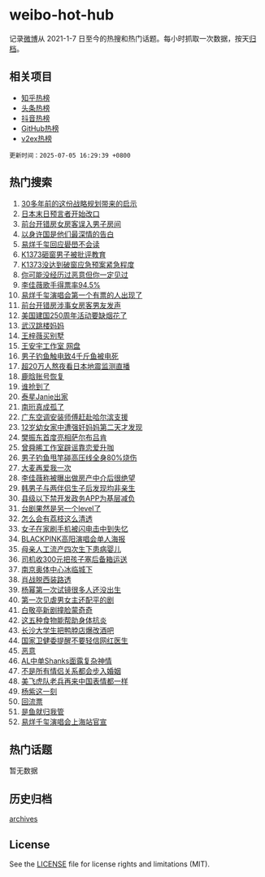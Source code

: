 # weibo-hot-hub

记录[微博](https://www.weibo.com)从 2021-1-7 日至今的热搜和热门话题。每小时抓取一次数据，按天[归档](archives)。

## 相关项目

- [知乎热榜](https://github.com/snaildev/zhihu-hot-hub)
- [头条热榜](https://github.com/snaildev/toutiao-hot-hub)
- [抖音热榜](https://github.com/snaildev/douyin-hot-hub)
- [GitHub热榜](https://github.com/snaildev/github-hot-hub)
- [v2ex热榜](https://github.com/snaildev/v2ex-hot-hub)


`更新时间：2025-07-05 16:29:39 +0800`

## 热门搜索

1. [30多年前的这份战略规划带来的启示](https://m.weibo.cn/search?containerid=100103type%3D1%26t%3D10%26q%3D%2330%E5%A4%9A%E5%B9%B4%E5%89%8D%E7%9A%84%E8%BF%99%E4%BB%BD%E6%88%98%E7%95%A5%E8%A7%84%E5%88%92%E5%B8%A6%E6%9D%A5%E7%9A%84%E5%90%AF%E7%A4%BA%23&stream_entry_id=51&isnewpage=1&extparam=seat%3D1%26q%3D%252330%25E5%25A4%259A%25E5%25B9%25B4%25E5%2589%258D%25E7%259A%2584%25E8%25BF%2599%25E4%25BB%25BD%25E6%2588%2598%25E7%2595%25A5%25E8%25A7%2584%25E5%2588%2592%25E5%25B8%25A6%25E6%259D%25A5%25E7%259A%2584%25E5%2590%25AF%25E7%25A4%25BA%2523%26filter_type%3Drealtimehot%26stream_entry_id%3D51%26c_type%3D51%26pos%3D0%26cate%3D10103%26dgr%3D0%26display_time%3D1751704178%26pre_seqid%3D17517041781690192755946)
1. [日本末日预言者开始改口](https://m.weibo.cn/search?containerid=100103type%3D1%26t%3D10%26q%3D%23%E6%97%A5%E6%9C%AC%E6%9C%AB%E6%97%A5%E9%A2%84%E8%A8%80%E8%80%85%E5%BC%80%E5%A7%8B%E6%94%B9%E5%8F%A3%23&stream_entry_id=31&isnewpage=1&extparam=seat%3D1%26filter_type%3Drealtimehot%26lcate%3D5001%26realpos%3D1%26cate%3D5001%26q%3D%2523%25E6%2597%25A5%25E6%259C%25AC%25E6%259C%25AB%25E6%2597%25A5%25E9%25A2%2584%25E8%25A8%2580%25E8%2580%2585%25E5%25BC%2580%25E5%25A7%258B%25E6%2594%25B9%25E5%258F%25A3%2523%26dgr%3D0%26stream_entry_id%3D31%26band_rank%3D1%26c_type%3D31%26flag%3D1%26pos%3D0%26display_time%3D1751704178%26pre_seqid%3D17517041781690192755946)
1. [前台开错房女房客误入男子房间](https://m.weibo.cn/search?containerid=100103type%3D1%26t%3D10%26q%3D%23%E5%89%8D%E5%8F%B0%E5%BC%80%E9%94%99%E6%88%BF%E5%A5%B3%E6%88%BF%E5%AE%A2%E8%AF%AF%E5%85%A5%E7%94%B7%E5%AD%90%E6%88%BF%E9%97%B4%23&stream_entry_id=31&isnewpage=1&extparam=seat%3D1%26filter_type%3Drealtimehot%26lcate%3D5001%26realpos%3D2%26cate%3D5001%26q%3D%2523%25E5%2589%258D%25E5%258F%25B0%25E5%25BC%2580%25E9%2594%2599%25E6%2588%25BF%25E5%25A5%25B3%25E6%2588%25BF%25E5%25AE%25A2%25E8%25AF%25AF%25E5%2585%25A5%25E7%2594%25B7%25E5%25AD%2590%25E6%2588%25BF%25E9%2597%25B4%2523%26dgr%3D0%26stream_entry_id%3D31%26band_rank%3D2%26c_type%3D31%26flag%3D0%26pos%3D1%26display_time%3D1751704178%26pre_seqid%3D17517041781690192755946)
1. [以身许国是他们最深情的告白](https://m.weibo.cn/search?containerid=100103type%3D1%26t%3D10%26q%3D%23%E4%BB%A5%E8%BA%AB%E8%AE%B8%E5%9B%BD%E6%98%AF%E4%BB%96%E4%BB%AC%E6%9C%80%E6%B7%B1%E6%83%85%E7%9A%84%E5%91%8A%E7%99%BD%23&stream_entry_id=31&isnewpage=1&extparam=seat%3D1%26filter_type%3Drealtimehot%26lcate%3D5001%26realpos%3D3%26cate%3D5001%26q%3D%2523%25E4%25BB%25A5%25E8%25BA%25AB%25E8%25AE%25B8%25E5%259B%25BD%25E6%2598%25AF%25E4%25BB%2596%25E4%25BB%25AC%25E6%259C%2580%25E6%25B7%25B1%25E6%2583%2585%25E7%259A%2584%25E5%2591%258A%25E7%2599%25BD%2523%26dgr%3D0%26stream_entry_id%3D31%26band_rank%3D3%26c_type%3D31%26flag%3D0%26pos%3D2%26display_time%3D1751704178%26pre_seqid%3D17517041781690192755946)
1. [易烊千玺回应礐嶨不会读](https://m.weibo.cn/search?containerid=100103type%3D1%26t%3D10%26q%3D%23%E6%98%93%E7%83%8A%E5%8D%83%E7%8E%BA%E5%9B%9E%E5%BA%94%E7%A4%90%E5%B6%A8%E4%B8%8D%E4%BC%9A%E8%AF%BB%23&stream_entry_id=31&isnewpage=1&extparam=seat%3D1%26filter_type%3Drealtimehot%26lcate%3D5001%26realpos%3D4%26cate%3D5001%26q%3D%2523%25E6%2598%2593%25E7%2583%258A%25E5%258D%2583%25E7%258E%25BA%25E5%259B%259E%25E5%25BA%2594%25E7%25A4%2590%25E5%25B6%25A8%25E4%25B8%258D%25E4%25BC%259A%25E8%25AF%25BB%2523%26dgr%3D0%26stream_entry_id%3D31%26band_rank%3D4%26c_type%3D31%26flag%3D16%26pos%3D3%26display_time%3D1751704178%26pre_seqid%3D17517041781690192755946)
1. [K1373砸窗男子被批评教育](https://m.weibo.cn/search?containerid=100103type%3D1%26t%3D10%26q%3D%23K1373%E7%A0%B8%E7%AA%97%E7%94%B7%E5%AD%90%E8%A2%AB%E6%89%B9%E8%AF%84%E6%95%99%E8%82%B2%23&stream_entry_id=31&isnewpage=1&extparam=seat%3D1%26filter_type%3Drealtimehot%26lcate%3D5001%26realpos%3D5%26cate%3D5001%26q%3D%2523K1373%25E7%25A0%25B8%25E7%25AA%2597%25E7%2594%25B7%25E5%25AD%2590%25E8%25A2%25AB%25E6%2589%25B9%25E8%25AF%2584%25E6%2595%2599%25E8%2582%25B2%2523%26dgr%3D0%26stream_entry_id%3D31%26band_rank%3D5%26c_type%3D31%26flag%3D0%26pos%3D4%26display_time%3D1751704178%26pre_seqid%3D17517041781690192755946)
1. [K1373没达到破窗应急预案紧急程度](https://m.weibo.cn/search?containerid=100103type%3D1%26t%3D10%26q%3D%23K1373%E6%B2%A1%E8%BE%BE%E5%88%B0%E7%A0%B4%E7%AA%97%E5%BA%94%E6%80%A5%E9%A2%84%E6%A1%88%E7%B4%A7%E6%80%A5%E7%A8%8B%E5%BA%A6%23&stream_entry_id=31&isnewpage=1&extparam=seat%3D1%26filter_type%3Drealtimehot%26lcate%3D5001%26realpos%3D6%26cate%3D5001%26q%3D%2523K1373%25E6%25B2%25A1%25E8%25BE%25BE%25E5%2588%25B0%25E7%25A0%25B4%25E7%25AA%2597%25E5%25BA%2594%25E6%2580%25A5%25E9%25A2%2584%25E6%25A1%2588%25E7%25B4%25A7%25E6%2580%25A5%25E7%25A8%258B%25E5%25BA%25A6%2523%26dgr%3D0%26stream_entry_id%3D31%26band_rank%3D6%26c_type%3D31%26flag%3D0%26pos%3D5%26display_time%3D1751704178%26pre_seqid%3D17517041781690192755946)
1. [你可能没经历过恶意但你一定见过](https://m.weibo.cn/search?containerid=100103type%3D1%26t%3D10%26q%3D%23%E4%BD%A0%E5%8F%AF%E8%83%BD%E6%B2%A1%E7%BB%8F%E5%8E%86%E8%BF%87%E6%81%B6%E6%84%8F%E4%BD%86%E4%BD%A0%E4%B8%80%E5%AE%9A%E8%A7%81%E8%BF%87%23&stream_entry_id=31&isnewpage=1&extparam=seat%3D1%26is_ad_pos%3D1%26filter_type%3Drealtimehot%26lcate%3D5001%26cate%3D5001%26topic_ad%3D1%26dgr%3D0%26stream_entry_id%3D31%26adid%3D292803%26band_rank%3D7%26q%3D%2523%25E4%25BD%25A0%25E5%258F%25AF%25E8%2583%25BD%25E6%25B2%25A1%25E7%25BB%258F%25E5%258E%2586%25E8%25BF%2587%25E6%2581%25B6%25E6%2584%258F%25E4%25BD%2586%25E4%25BD%25A0%25E4%25B8%2580%25E5%25AE%259A%25E8%25A7%2581%25E8%25BF%2587%2523%26pos%3D6%26c_type%3D31%26display_time%3D1751704178%26pre_seqid%3D17517041781690192755946)
1. [李佳薇歌手得票率94.5%](https://m.weibo.cn/search?containerid=100103type%3D1%26t%3D10%26q%3D%23%E6%9D%8E%E4%BD%B3%E8%96%87%E6%AD%8C%E6%89%8B%E5%BE%97%E7%A5%A8%E7%8E%8794.5%25%23&stream_entry_id=31&isnewpage=1&extparam=seat%3D1%26filter_type%3Drealtimehot%26lcate%3D5001%26realpos%3D7%26cate%3D5001%26q%3D%2523%25E6%259D%258E%25E4%25BD%25B3%25E8%2596%2587%25E6%25AD%258C%25E6%2589%258B%25E5%25BE%2597%25E7%25A5%25A8%25E7%258E%258794.5%2525%2523%26dgr%3D0%26stream_entry_id%3D31%26band_rank%3D7%26c_type%3D31%26flag%3D0%26pos%3D7%26display_time%3D1751704178%26pre_seqid%3D17517041781690192755946)
1. [易烊千玺演唱会第一个有票的人出现了](https://m.weibo.cn/search?containerid=100103type%3D1%26t%3D10%26q%3D%23%E6%98%93%E7%83%8A%E5%8D%83%E7%8E%BA%E6%BC%94%E5%94%B1%E4%BC%9A%E7%AC%AC%E4%B8%80%E4%B8%AA%E6%9C%89%E7%A5%A8%E7%9A%84%E4%BA%BA%E5%87%BA%E7%8E%B0%E4%BA%86%23&stream_entry_id=31&isnewpage=1&extparam=seat%3D1%26filter_type%3Drealtimehot%26lcate%3D5001%26realpos%3D8%26cate%3D5001%26q%3D%2523%25E6%2598%2593%25E7%2583%258A%25E5%258D%2583%25E7%258E%25BA%25E6%25BC%2594%25E5%2594%25B1%25E4%25BC%259A%25E7%25AC%25AC%25E4%25B8%2580%25E4%25B8%25AA%25E6%259C%2589%25E7%25A5%25A8%25E7%259A%2584%25E4%25BA%25BA%25E5%2587%25BA%25E7%258E%25B0%25E4%25BA%2586%2523%26dgr%3D0%26stream_entry_id%3D31%26band_rank%3D8%26c_type%3D31%26flag%3D1%26pos%3D8%26display_time%3D1751704178%26pre_seqid%3D17517041781690192755946)
1. [前台开错房涉事女房客男友发声](https://m.weibo.cn/search?containerid=100103type%3D1%26t%3D10%26q%3D%23%E5%89%8D%E5%8F%B0%E5%BC%80%E9%94%99%E6%88%BF%E6%B6%89%E4%BA%8B%E5%A5%B3%E6%88%BF%E5%AE%A2%E7%94%B7%E5%8F%8B%E5%8F%91%E5%A3%B0%23&stream_entry_id=31&isnewpage=1&extparam=seat%3D1%26filter_type%3Drealtimehot%26lcate%3D5001%26realpos%3D9%26cate%3D5001%26q%3D%2523%25E5%2589%258D%25E5%258F%25B0%25E5%25BC%2580%25E9%2594%2599%25E6%2588%25BF%25E6%25B6%2589%25E4%25BA%258B%25E5%25A5%25B3%25E6%2588%25BF%25E5%25AE%25A2%25E7%2594%25B7%25E5%258F%258B%25E5%258F%2591%25E5%25A3%25B0%2523%26dgr%3D0%26stream_entry_id%3D31%26band_rank%3D9%26c_type%3D31%26flag%3D1%26pos%3D9%26display_time%3D1751704178%26pre_seqid%3D17517041781690192755946)
1. [美国建国250周年活动要缺烟花了](https://m.weibo.cn/search?containerid=100103type%3D1%26t%3D10%26q%3D%23%E7%BE%8E%E5%9B%BD%E5%BB%BA%E5%9B%BD250%E5%91%A8%E5%B9%B4%E6%B4%BB%E5%8A%A8%E8%A6%81%E7%BC%BA%E7%83%9F%E8%8A%B1%E4%BA%86%23&stream_entry_id=31&isnewpage=1&extparam=seat%3D1%26filter_type%3Drealtimehot%26lcate%3D5001%26realpos%3D10%26cate%3D5001%26q%3D%2523%25E7%25BE%258E%25E5%259B%25BD%25E5%25BB%25BA%25E5%259B%25BD250%25E5%2591%25A8%25E5%25B9%25B4%25E6%25B4%25BB%25E5%258A%25A8%25E8%25A6%2581%25E7%25BC%25BA%25E7%2583%259F%25E8%258A%25B1%25E4%25BA%2586%2523%26dgr%3D0%26stream_entry_id%3D31%26band_rank%3D10%26c_type%3D31%26flag%3D1%26pos%3D10%26display_time%3D1751704178%26pre_seqid%3D17517041781690192755946)
1. [武汉跳楼妈妈](https://m.weibo.cn/search?containerid=100103type%3D1%26t%3D10%26q%3D%E6%AD%A6%E6%B1%89%E8%B7%B3%E6%A5%BC%E5%A6%88%E5%A6%88&stream_entry_id=31&isnewpage=1&extparam=seat%3D1%26filter_type%3Drealtimehot%26lcate%3D5001%26realpos%3D11%26cate%3D5001%26q%3D%25E6%25AD%25A6%25E6%25B1%2589%25E8%25B7%25B3%25E6%25A5%25BC%25E5%25A6%2588%25E5%25A6%2588%26dgr%3D0%26stream_entry_id%3D31%26band_rank%3D11%26c_type%3D31%26flag%3D2%26pos%3D11%26display_time%3D1751704178%26pre_seqid%3D17517041781690192755946)
1. [王梓薇买别墅](https://m.weibo.cn/search?containerid=100103type%3D1%26t%3D10%26q%3D%E7%8E%8B%E6%A2%93%E8%96%87%E4%B9%B0%E5%88%AB%E5%A2%85&stream_entry_id=31&isnewpage=1&extparam=seat%3D1%26filter_type%3Drealtimehot%26lcate%3D5001%26realpos%3D12%26cate%3D5001%26q%3D%25E7%258E%258B%25E6%25A2%2593%25E8%2596%2587%25E4%25B9%25B0%25E5%2588%25AB%25E5%25A2%2585%26dgr%3D0%26stream_entry_id%3D31%26band_rank%3D12%26c_type%3D31%26flag%3D2%26pos%3D12%26display_time%3D1751704178%26pre_seqid%3D17517041781690192755946)
1. [王安宇工作室 网盘](https://m.weibo.cn/search?containerid=100103type%3D1%26t%3D10%26q%3D%E7%8E%8B%E5%AE%89%E5%AE%87%E5%B7%A5%E4%BD%9C%E5%AE%A4+%E7%BD%91%E7%9B%98&stream_entry_id=31&isnewpage=1&extparam=seat%3D1%26filter_type%3Drealtimehot%26lcate%3D5001%26realpos%3D13%26cate%3D5001%26q%3D%25E7%258E%258B%25E5%25AE%2589%25E5%25AE%2587%25E5%25B7%25A5%25E4%25BD%259C%25E5%25AE%25A4%2520%25E7%25BD%2591%25E7%259B%2598%26dgr%3D0%26stream_entry_id%3D31%26band_rank%3D13%26c_type%3D31%26flag%3D2%26pos%3D13%26display_time%3D1751704178%26pre_seqid%3D17517041781690192755946)
1. [男子钓鱼触电致4千斤鱼被电死](https://m.weibo.cn/search?containerid=100103type%3D1%26t%3D10%26q%3D%23%E7%94%B7%E5%AD%90%E9%92%93%E9%B1%BC%E8%A7%A6%E7%94%B5%E8%87%B44%E5%8D%83%E6%96%A4%E9%B1%BC%E8%A2%AB%E7%94%B5%E6%AD%BB%23&stream_entry_id=31&isnewpage=1&extparam=seat%3D1%26filter_type%3Drealtimehot%26lcate%3D5001%26realpos%3D14%26cate%3D5001%26q%3D%2523%25E7%2594%25B7%25E5%25AD%2590%25E9%2592%2593%25E9%25B1%25BC%25E8%25A7%25A6%25E7%2594%25B5%25E8%2587%25B44%25E5%258D%2583%25E6%2596%25A4%25E9%25B1%25BC%25E8%25A2%25AB%25E7%2594%25B5%25E6%25AD%25BB%2523%26dgr%3D0%26stream_entry_id%3D31%26band_rank%3D14%26c_type%3D31%26flag%3D0%26pos%3D14%26display_time%3D1751704178%26pre_seqid%3D17517041781690192755946)
1. [超20万人熬夜看日本地震监测直播](https://m.weibo.cn/search?containerid=100103type%3D1%26t%3D10%26q%3D%23%E8%B6%8520%E4%B8%87%E4%BA%BA%E7%86%AC%E5%A4%9C%E7%9C%8B%E6%97%A5%E6%9C%AC%E5%9C%B0%E9%9C%87%E7%9B%91%E6%B5%8B%E7%9B%B4%E6%92%AD%23&stream_entry_id=31&isnewpage=1&extparam=seat%3D1%26filter_type%3Drealtimehot%26lcate%3D5001%26realpos%3D15%26cate%3D5001%26q%3D%2523%25E8%25B6%258520%25E4%25B8%2587%25E4%25BA%25BA%25E7%2586%25AC%25E5%25A4%259C%25E7%259C%258B%25E6%2597%25A5%25E6%259C%25AC%25E5%259C%25B0%25E9%259C%2587%25E7%259B%2591%25E6%25B5%258B%25E7%259B%25B4%25E6%2592%25AD%2523%26dgr%3D0%26stream_entry_id%3D31%26band_rank%3D15%26c_type%3D31%26flag%3D1%26pos%3D15%26display_time%3D1751704178%26pre_seqid%3D17517041781690192755946)
1. [鹿晗账号恢复](https://m.weibo.cn/search?containerid=100103type%3D1%26t%3D10%26q%3D%23%E9%B9%BF%E6%99%97%E8%B4%A6%E5%8F%B7%E6%81%A2%E5%A4%8D%23&stream_entry_id=31&isnewpage=1&extparam=seat%3D1%26filter_type%3Drealtimehot%26lcate%3D5001%26realpos%3D16%26cate%3D5001%26q%3D%2523%25E9%25B9%25BF%25E6%2599%2597%25E8%25B4%25A6%25E5%258F%25B7%25E6%2581%25A2%25E5%25A4%258D%2523%26dgr%3D0%26stream_entry_id%3D31%26band_rank%3D16%26c_type%3D31%26flag%3D1%26pos%3D16%26display_time%3D1751704178%26pre_seqid%3D17517041781690192755946)
1. [谁抢到了](https://m.weibo.cn/search?containerid=100103type%3D1%26t%3D10%26q%3D%E8%B0%81%E6%8A%A2%E5%88%B0%E4%BA%86&stream_entry_id=31&isnewpage=1&extparam=seat%3D1%26filter_type%3Drealtimehot%26lcate%3D5001%26realpos%3D17%26cate%3D5001%26q%3D%25E8%25B0%2581%25E6%258A%25A2%25E5%2588%25B0%25E4%25BA%2586%26dgr%3D0%26stream_entry_id%3D31%26band_rank%3D17%26c_type%3D31%26flag%3D1%26pos%3D17%26display_time%3D1751704178%26pre_seqid%3D17517041781690192755946)
1. [泰星Janie出家](https://m.weibo.cn/search?containerid=100103type%3D1%26t%3D10%26q%3D%23%E6%B3%B0%E6%98%9FJanie%E5%87%BA%E5%AE%B6%23&stream_entry_id=31&isnewpage=1&extparam=seat%3D1%26filter_type%3Drealtimehot%26lcate%3D5001%26realpos%3D18%26cate%3D5001%26q%3D%2523%25E6%25B3%25B0%25E6%2598%259FJanie%25E5%2587%25BA%25E5%25AE%25B6%2523%26dgr%3D0%26stream_entry_id%3D31%26band_rank%3D18%26c_type%3D31%26flag%3D0%26pos%3D18%26display_time%3D1751704178%26pre_seqid%3D17517041781690192755946)
1. [南珩真成孤了](https://m.weibo.cn/search?containerid=100103type%3D1%26t%3D10%26q%3D%E5%8D%97%E7%8F%A9%E7%9C%9F%E6%88%90%E5%AD%A4%E4%BA%86&stream_entry_id=31&isnewpage=1&extparam=seat%3D1%26filter_type%3Drealtimehot%26lcate%3D5001%26realpos%3D19%26cate%3D5001%26q%3D%25E5%258D%2597%25E7%258F%25A9%25E7%259C%259F%25E6%2588%2590%25E5%25AD%25A4%25E4%25BA%2586%26dgr%3D0%26stream_entry_id%3D31%26band_rank%3D19%26c_type%3D31%26flag%3D1%26pos%3D19%26display_time%3D1751704178%26pre_seqid%3D17517041781690192755946)
1. [广东空调安装师傅赶赴哈尔滨支援](https://m.weibo.cn/search?containerid=100103type%3D1%26t%3D10%26q%3D%23%E5%B9%BF%E4%B8%9C%E7%A9%BA%E8%B0%83%E5%AE%89%E8%A3%85%E5%B8%88%E5%82%85%E8%B5%B6%E8%B5%B4%E5%93%88%E5%B0%94%E6%BB%A8%E6%94%AF%E6%8F%B4%23&stream_entry_id=31&isnewpage=1&extparam=seat%3D1%26filter_type%3Drealtimehot%26lcate%3D5001%26realpos%3D20%26cate%3D5001%26q%3D%2523%25E5%25B9%25BF%25E4%25B8%259C%25E7%25A9%25BA%25E8%25B0%2583%25E5%25AE%2589%25E8%25A3%2585%25E5%25B8%2588%25E5%2582%2585%25E8%25B5%25B6%25E8%25B5%25B4%25E5%2593%2588%25E5%25B0%2594%25E6%25BB%25A8%25E6%2594%25AF%25E6%258F%25B4%2523%26dgr%3D0%26stream_entry_id%3D31%26band_rank%3D20%26c_type%3D31%26flag%3D1%26pos%3D20%26display_time%3D1751704178%26pre_seqid%3D17517041781690192755946)
1. [12岁幼女家中遭强奸妈妈第二天才发现](https://m.weibo.cn/search?containerid=100103type%3D1%26t%3D10%26q%3D%2312%E5%B2%81%E5%B9%BC%E5%A5%B3%E5%AE%B6%E4%B8%AD%E9%81%AD%E5%BC%BA%E5%A5%B8%E5%A6%88%E5%A6%88%E7%AC%AC%E4%BA%8C%E5%A4%A9%E6%89%8D%E5%8F%91%E7%8E%B0%23&stream_entry_id=31&isnewpage=1&extparam=seat%3D1%26filter_type%3Drealtimehot%26lcate%3D5001%26realpos%3D21%26cate%3D5001%26q%3D%252312%25E5%25B2%2581%25E5%25B9%25BC%25E5%25A5%25B3%25E5%25AE%25B6%25E4%25B8%25AD%25E9%2581%25AD%25E5%25BC%25BA%25E5%25A5%25B8%25E5%25A6%2588%25E5%25A6%2588%25E7%25AC%25AC%25E4%25BA%258C%25E5%25A4%25A9%25E6%2589%258D%25E5%258F%2591%25E7%258E%25B0%2523%26dgr%3D0%26stream_entry_id%3D31%26band_rank%3D21%26c_type%3D31%26flag%3D1%26pos%3D21%26display_time%3D1751704178%26pre_seqid%3D17517041781690192755946)
1. [樊振东首度亮相萨尔布吕肯](https://m.weibo.cn/search?containerid=100103type%3D1%26t%3D10%26q%3D%E6%A8%8A%E6%8C%AF%E4%B8%9C%E9%A6%96%E5%BA%A6%E4%BA%AE%E7%9B%B8%E8%90%A8%E5%B0%94%E5%B8%83%E5%90%95%E8%82%AF&stream_entry_id=31&isnewpage=1&extparam=seat%3D1%26filter_type%3Drealtimehot%26lcate%3D5001%26realpos%3D22%26cate%3D5001%26q%3D%25E6%25A8%258A%25E6%258C%25AF%25E4%25B8%259C%25E9%25A6%2596%25E5%25BA%25A6%25E4%25BA%25AE%25E7%259B%25B8%25E8%2590%25A8%25E5%25B0%2594%25E5%25B8%2583%25E5%2590%2595%25E8%2582%25AF%26dgr%3D0%26stream_entry_id%3D31%26band_rank%3D22%26c_type%3D31%26flag%3D1%26pos%3D22%26display_time%3D1751704178%26pre_seqid%3D17517041781690192755946)
1. [曾舜晞工作室辟谣靠恋爱升咖](https://m.weibo.cn/search?containerid=100103type%3D1%26t%3D10%26q%3D%23%E6%9B%BE%E8%88%9C%E6%99%9E%E5%B7%A5%E4%BD%9C%E5%AE%A4%E8%BE%9F%E8%B0%A3%E9%9D%A0%E6%81%8B%E7%88%B1%E5%8D%87%E5%92%96%23&stream_entry_id=31&isnewpage=1&extparam=seat%3D1%26filter_type%3Drealtimehot%26lcate%3D5001%26realpos%3D23%26cate%3D5001%26q%3D%2523%25E6%259B%25BE%25E8%2588%259C%25E6%2599%259E%25E5%25B7%25A5%25E4%25BD%259C%25E5%25AE%25A4%25E8%25BE%259F%25E8%25B0%25A3%25E9%259D%25A0%25E6%2581%258B%25E7%2588%25B1%25E5%258D%2587%25E5%2592%2596%2523%26dgr%3D0%26stream_entry_id%3D31%26band_rank%3D23%26c_type%3D31%26flag%3D1%26pos%3D23%26display_time%3D1751704178%26pre_seqid%3D17517041781690192755946)
1. [男子钓鱼甩竿碰高压线全身80%烧伤](https://m.weibo.cn/search?containerid=100103type%3D1%26t%3D10%26q%3D%23%E7%94%B7%E5%AD%90%E9%92%93%E9%B1%BC%E7%94%A9%E7%AB%BF%E7%A2%B0%E9%AB%98%E5%8E%8B%E7%BA%BF%E5%85%A8%E8%BA%AB80%25%E7%83%A7%E4%BC%A4%23&stream_entry_id=31&isnewpage=1&extparam=seat%3D1%26filter_type%3Drealtimehot%26lcate%3D5001%26realpos%3D24%26cate%3D5001%26q%3D%2523%25E7%2594%25B7%25E5%25AD%2590%25E9%2592%2593%25E9%25B1%25BC%25E7%2594%25A9%25E7%25AB%25BF%25E7%25A2%25B0%25E9%25AB%2598%25E5%258E%258B%25E7%25BA%25BF%25E5%2585%25A8%25E8%25BA%25AB80%2525%25E7%2583%25A7%25E4%25BC%25A4%2523%26dgr%3D0%26stream_entry_id%3D31%26band_rank%3D24%26c_type%3D31%26flag%3D0%26pos%3D24%26display_time%3D1751704178%26pre_seqid%3D17517041781690192755946)
1. [大麦再爱我一次](https://m.weibo.cn/search?containerid=100103type%3D1%26t%3D10%26q%3D%E5%A4%A7%E9%BA%A6%E5%86%8D%E7%88%B1%E6%88%91%E4%B8%80%E6%AC%A1&stream_entry_id=31&isnewpage=1&extparam=seat%3D1%26filter_type%3Drealtimehot%26lcate%3D5001%26realpos%3D25%26cate%3D5001%26q%3D%25E5%25A4%25A7%25E9%25BA%25A6%25E5%2586%258D%25E7%2588%25B1%25E6%2588%2591%25E4%25B8%2580%25E6%25AC%25A1%26dgr%3D0%26stream_entry_id%3D31%26band_rank%3D25%26c_type%3D31%26flag%3D1%26pos%3D25%26display_time%3D1751704178%26pre_seqid%3D17517041781690192755946)
1. [李佳薇称被曝出做房产中介后很绝望](https://m.weibo.cn/search?containerid=100103type%3D1%26t%3D10%26q%3D%23%E6%9D%8E%E4%BD%B3%E8%96%87%E7%A7%B0%E8%A2%AB%E6%9B%9D%E5%87%BA%E5%81%9A%E6%88%BF%E4%BA%A7%E4%B8%AD%E4%BB%8B%E5%90%8E%E5%BE%88%E7%BB%9D%E6%9C%9B%23&stream_entry_id=31&isnewpage=1&extparam=seat%3D1%26filter_type%3Drealtimehot%26lcate%3D5001%26realpos%3D26%26cate%3D5001%26q%3D%2523%25E6%259D%258E%25E4%25BD%25B3%25E8%2596%2587%25E7%25A7%25B0%25E8%25A2%25AB%25E6%259B%259D%25E5%2587%25BA%25E5%2581%259A%25E6%2588%25BF%25E4%25BA%25A7%25E4%25B8%25AD%25E4%25BB%258B%25E5%2590%258E%25E5%25BE%2588%25E7%25BB%259D%25E6%259C%259B%2523%26dgr%3D0%26stream_entry_id%3D31%26band_rank%3D26%26c_type%3D31%26flag%3D0%26pos%3D26%26display_time%3D1751704178%26pre_seqid%3D17517041781690192755946)
1. [韩男子与两伴侣生子后发现均非亲生](https://m.weibo.cn/search?containerid=100103type%3D1%26t%3D10%26q%3D%23%E9%9F%A9%E7%94%B7%E5%AD%90%E4%B8%8E%E4%B8%A4%E4%BC%B4%E4%BE%A3%E7%94%9F%E5%AD%90%E5%90%8E%E5%8F%91%E7%8E%B0%E5%9D%87%E9%9D%9E%E4%BA%B2%E7%94%9F%23&stream_entry_id=31&isnewpage=1&extparam=seat%3D1%26filter_type%3Drealtimehot%26lcate%3D5001%26realpos%3D27%26cate%3D5001%26q%3D%2523%25E9%259F%25A9%25E7%2594%25B7%25E5%25AD%2590%25E4%25B8%258E%25E4%25B8%25A4%25E4%25BC%25B4%25E4%25BE%25A3%25E7%2594%259F%25E5%25AD%2590%25E5%2590%258E%25E5%258F%2591%25E7%258E%25B0%25E5%259D%2587%25E9%259D%259E%25E4%25BA%25B2%25E7%2594%259F%2523%26dgr%3D0%26stream_entry_id%3D31%26band_rank%3D27%26c_type%3D31%26flag%3D0%26pos%3D27%26display_time%3D1751704178%26pre_seqid%3D17517041781690192755946)
1. [县级以下禁开发政务APP为基层减负](https://m.weibo.cn/search?containerid=100103type%3D1%26t%3D10%26q%3D%23%E5%8E%BF%E7%BA%A7%E4%BB%A5%E4%B8%8B%E7%A6%81%E5%BC%80%E5%8F%91%E6%94%BF%E5%8A%A1APP%E4%B8%BA%E5%9F%BA%E5%B1%82%E5%87%8F%E8%B4%9F%23&stream_entry_id=31&isnewpage=1&extparam=seat%3D1%26filter_type%3Drealtimehot%26lcate%3D5001%26realpos%3D28%26cate%3D5001%26q%3D%2523%25E5%258E%25BF%25E7%25BA%25A7%25E4%25BB%25A5%25E4%25B8%258B%25E7%25A6%2581%25E5%25BC%2580%25E5%258F%2591%25E6%2594%25BF%25E5%258A%25A1APP%25E4%25B8%25BA%25E5%259F%25BA%25E5%25B1%2582%25E5%2587%258F%25E8%25B4%259F%2523%26dgr%3D0%26stream_entry_id%3D31%26band_rank%3D28%26c_type%3D31%26flag%3D1%26pos%3D28%26display_time%3D1751704178%26pre_seqid%3D17517041781690192755946)
1. [台剧果然是另一个level了](https://m.weibo.cn/search?containerid=100103type%3D1%26t%3D10%26q%3D%E5%8F%B0%E5%89%A7%E6%9E%9C%E7%84%B6%E6%98%AF%E5%8F%A6%E4%B8%80%E4%B8%AAlevel%E4%BA%86&stream_entry_id=31&isnewpage=1&extparam=seat%3D1%26filter_type%3Drealtimehot%26lcate%3D5001%26realpos%3D29%26cate%3D5001%26q%3D%25E5%258F%25B0%25E5%2589%25A7%25E6%259E%259C%25E7%2584%25B6%25E6%2598%25AF%25E5%258F%25A6%25E4%25B8%2580%25E4%25B8%25AAlevel%25E4%25BA%2586%26dgr%3D0%26stream_entry_id%3D31%26band_rank%3D29%26c_type%3D31%26flag%3D1%26pos%3D29%26display_time%3D1751704178%26pre_seqid%3D17517041781690192755946)
1. [怎么会有荔枝这么清透](https://m.weibo.cn/search?containerid=100103type%3D1%26t%3D10%26q%3D%E6%80%8E%E4%B9%88%E4%BC%9A%E6%9C%89%E8%8D%94%E6%9E%9D%E8%BF%99%E4%B9%88%E6%B8%85%E9%80%8F&stream_entry_id=31&isnewpage=1&extparam=seat%3D1%26filter_type%3Drealtimehot%26lcate%3D5001%26realpos%3D30%26cate%3D5001%26q%3D%25E6%2580%258E%25E4%25B9%2588%25E4%25BC%259A%25E6%259C%2589%25E8%258D%2594%25E6%259E%259D%25E8%25BF%2599%25E4%25B9%2588%25E6%25B8%2585%25E9%2580%258F%26dgr%3D0%26stream_entry_id%3D31%26band_rank%3D30%26c_type%3D31%26flag%3D1%26pos%3D30%26display_time%3D1751704178%26pre_seqid%3D17517041781690192755946)
1. [女子在家刷手机被闪电击中到失忆](https://m.weibo.cn/search?containerid=100103type%3D1%26t%3D10%26q%3D%23%E5%A5%B3%E5%AD%90%E5%9C%A8%E5%AE%B6%E5%88%B7%E6%89%8B%E6%9C%BA%E8%A2%AB%E9%97%AA%E7%94%B5%E5%87%BB%E4%B8%AD%E5%88%B0%E5%A4%B1%E5%BF%86%23&stream_entry_id=31&isnewpage=1&extparam=seat%3D1%26filter_type%3Drealtimehot%26lcate%3D5001%26realpos%3D31%26cate%3D5001%26q%3D%2523%25E5%25A5%25B3%25E5%25AD%2590%25E5%259C%25A8%25E5%25AE%25B6%25E5%2588%25B7%25E6%2589%258B%25E6%259C%25BA%25E8%25A2%25AB%25E9%2597%25AA%25E7%2594%25B5%25E5%2587%25BB%25E4%25B8%25AD%25E5%2588%25B0%25E5%25A4%25B1%25E5%25BF%2586%2523%26dgr%3D0%26stream_entry_id%3D31%26band_rank%3D31%26c_type%3D31%26flag%3D0%26pos%3D31%26display_time%3D1751704178%26pre_seqid%3D17517041781690192755946)
1. [BLACKPINK高阳演唱会单人海报](https://m.weibo.cn/search?containerid=100103type%3D1%26t%3D10%26q%3D%23BLACKPINK%E9%AB%98%E9%98%B3%E6%BC%94%E5%94%B1%E4%BC%9A%E5%8D%95%E4%BA%BA%E6%B5%B7%E6%8A%A5%23&stream_entry_id=31&isnewpage=1&extparam=seat%3D1%26filter_type%3Drealtimehot%26lcate%3D5001%26realpos%3D32%26cate%3D5001%26q%3D%2523BLACKPINK%25E9%25AB%2598%25E9%2598%25B3%25E6%25BC%2594%25E5%2594%25B1%25E4%25BC%259A%25E5%258D%2595%25E4%25BA%25BA%25E6%25B5%25B7%25E6%258A%25A5%2523%26dgr%3D0%26stream_entry_id%3D31%26band_rank%3D32%26c_type%3D31%26flag%3D0%26pos%3D32%26display_time%3D1751704178%26pre_seqid%3D17517041781690192755946)
1. [母亲人工流产四次生下患病婴儿](https://m.weibo.cn/search?containerid=100103type%3D1%26t%3D10%26q%3D%E6%AF%8D%E4%BA%B2%E4%BA%BA%E5%B7%A5%E6%B5%81%E4%BA%A7%E5%9B%9B%E6%AC%A1%E7%94%9F%E4%B8%8B%E6%82%A3%E7%97%85%E5%A9%B4%E5%84%BF&stream_entry_id=31&isnewpage=1&extparam=seat%3D1%26filter_type%3Drealtimehot%26lcate%3D5001%26realpos%3D33%26cate%3D5001%26q%3D%25E6%25AF%258D%25E4%25BA%25B2%25E4%25BA%25BA%25E5%25B7%25A5%25E6%25B5%2581%25E4%25BA%25A7%25E5%259B%259B%25E6%25AC%25A1%25E7%2594%259F%25E4%25B8%258B%25E6%2582%25A3%25E7%2597%2585%25E5%25A9%25B4%25E5%2584%25BF%26dgr%3D0%26stream_entry_id%3D31%26band_rank%3D33%26c_type%3D31%26flag%3D0%26pos%3D33%26display_time%3D1751704178%26pre_seqid%3D17517041781690192755946)
1. [司机收300元把孩子塞后备箱运送](https://m.weibo.cn/search?containerid=100103type%3D1%26t%3D10%26q%3D%23%E5%8F%B8%E6%9C%BA%E6%94%B6300%E5%85%83%E6%8A%8A%E5%AD%A9%E5%AD%90%E5%A1%9E%E5%90%8E%E5%A4%87%E7%AE%B1%E8%BF%90%E9%80%81%23&stream_entry_id=31&isnewpage=1&extparam=seat%3D1%26filter_type%3Drealtimehot%26lcate%3D5001%26realpos%3D34%26cate%3D5001%26q%3D%2523%25E5%258F%25B8%25E6%259C%25BA%25E6%2594%25B6300%25E5%2585%2583%25E6%258A%258A%25E5%25AD%25A9%25E5%25AD%2590%25E5%25A1%259E%25E5%2590%258E%25E5%25A4%2587%25E7%25AE%25B1%25E8%25BF%2590%25E9%2580%2581%2523%26dgr%3D0%26stream_entry_id%3D31%26band_rank%3D34%26c_type%3D31%26flag%3D0%26pos%3D34%26display_time%3D1751704178%26pre_seqid%3D17517041781690192755946)
1. [南京奥体中心冰临城下](https://m.weibo.cn/search?containerid=100103type%3D1%26t%3D10%26q%3D%23%E5%8D%97%E4%BA%AC%E5%A5%A5%E4%BD%93%E4%B8%AD%E5%BF%83%E5%86%B0%E4%B8%B4%E5%9F%8E%E4%B8%8B%23&stream_entry_id=31&isnewpage=1&extparam=seat%3D1%26filter_type%3Drealtimehot%26lcate%3D5001%26realpos%3D35%26cate%3D5001%26q%3D%2523%25E5%258D%2597%25E4%25BA%25AC%25E5%25A5%25A5%25E4%25BD%2593%25E4%25B8%25AD%25E5%25BF%2583%25E5%2586%25B0%25E4%25B8%25B4%25E5%259F%258E%25E4%25B8%258B%2523%26dgr%3D0%26stream_entry_id%3D31%26band_rank%3D35%26c_type%3D31%26flag%3D1%26pos%3D35%26display_time%3D1751704178%26pre_seqid%3D17517041781690192755946)
1. [肖战脱西装路透](https://m.weibo.cn/search?containerid=100103type%3D1%26t%3D10%26q%3D%23%E8%82%96%E6%88%98%E8%84%B1%E8%A5%BF%E8%A3%85%E8%B7%AF%E9%80%8F%23&stream_entry_id=31&isnewpage=1&extparam=seat%3D1%26filter_type%3Drealtimehot%26lcate%3D5001%26realpos%3D36%26cate%3D5001%26q%3D%2523%25E8%2582%2596%25E6%2588%2598%25E8%2584%25B1%25E8%25A5%25BF%25E8%25A3%2585%25E8%25B7%25AF%25E9%2580%258F%2523%26dgr%3D0%26stream_entry_id%3D31%26band_rank%3D36%26c_type%3D31%26flag%3D0%26pos%3D36%26display_time%3D1751704178%26pre_seqid%3D17517041781690192755946)
1. [杨幂第一次试镜很多人还没出生](https://m.weibo.cn/search?containerid=100103type%3D1%26t%3D10%26q%3D%E6%9D%A8%E5%B9%82%E7%AC%AC%E4%B8%80%E6%AC%A1%E8%AF%95%E9%95%9C%E5%BE%88%E5%A4%9A%E4%BA%BA%E8%BF%98%E6%B2%A1%E5%87%BA%E7%94%9F&stream_entry_id=31&isnewpage=1&extparam=seat%3D1%26filter_type%3Drealtimehot%26lcate%3D5001%26realpos%3D37%26cate%3D5001%26q%3D%25E6%259D%25A8%25E5%25B9%2582%25E7%25AC%25AC%25E4%25B8%2580%25E6%25AC%25A1%25E8%25AF%2595%25E9%2595%259C%25E5%25BE%2588%25E5%25A4%259A%25E4%25BA%25BA%25E8%25BF%2598%25E6%25B2%25A1%25E5%2587%25BA%25E7%2594%259F%26dgr%3D0%26stream_entry_id%3D31%26band_rank%3D37%26c_type%3D31%26flag%3D1%26pos%3D37%26display_time%3D1751704178%26pre_seqid%3D17517041781690192755946)
1. [第一次见虐男女主还配平的剧](https://m.weibo.cn/search?containerid=100103type%3D1%26t%3D10%26q%3D%E7%AC%AC%E4%B8%80%E6%AC%A1%E8%A7%81%E8%99%90%E7%94%B7%E5%A5%B3%E4%B8%BB%E8%BF%98%E9%85%8D%E5%B9%B3%E7%9A%84%E5%89%A7&stream_entry_id=31&isnewpage=1&extparam=seat%3D1%26filter_type%3Drealtimehot%26lcate%3D5001%26realpos%3D38%26cate%3D5001%26q%3D%25E7%25AC%25AC%25E4%25B8%2580%25E6%25AC%25A1%25E8%25A7%2581%25E8%2599%2590%25E7%2594%25B7%25E5%25A5%25B3%25E4%25B8%25BB%25E8%25BF%2598%25E9%2585%258D%25E5%25B9%25B3%25E7%259A%2584%25E5%2589%25A7%26dgr%3D0%26stream_entry_id%3D31%26band_rank%3D38%26c_type%3D31%26flag%3D1%26pos%3D38%26display_time%3D1751704178%26pre_seqid%3D17517041781690192755946)
1. [白敬亭新剧撞脸蒙奇奇](https://m.weibo.cn/search?containerid=100103type%3D1%26t%3D10%26q%3D%E7%99%BD%E6%95%AC%E4%BA%AD%E6%96%B0%E5%89%A7%E6%92%9E%E8%84%B8%E8%92%99%E5%A5%87%E5%A5%87&stream_entry_id=31&isnewpage=1&extparam=seat%3D1%26filter_type%3Drealtimehot%26lcate%3D5001%26realpos%3D39%26cate%3D5001%26q%3D%25E7%2599%25BD%25E6%2595%25AC%25E4%25BA%25AD%25E6%2596%25B0%25E5%2589%25A7%25E6%2592%259E%25E8%2584%25B8%25E8%2592%2599%25E5%25A5%2587%25E5%25A5%2587%26dgr%3D0%26stream_entry_id%3D31%26band_rank%3D39%26c_type%3D31%26flag%3D1%26pos%3D39%26display_time%3D1751704178%26pre_seqid%3D17517041781690192755946)
1. [这五种食物能帮助身体抗炎](https://m.weibo.cn/search?containerid=100103type%3D1%26t%3D10%26q%3D%23%E8%BF%99%E4%BA%94%E7%A7%8D%E9%A3%9F%E7%89%A9%E8%83%BD%E5%B8%AE%E5%8A%A9%E8%BA%AB%E4%BD%93%E6%8A%97%E7%82%8E%23&stream_entry_id=31&isnewpage=1&extparam=seat%3D1%26filter_type%3Drealtimehot%26lcate%3D5001%26realpos%3D40%26cate%3D5001%26q%3D%2523%25E8%25BF%2599%25E4%25BA%2594%25E7%25A7%258D%25E9%25A3%259F%25E7%2589%25A9%25E8%2583%25BD%25E5%25B8%25AE%25E5%258A%25A9%25E8%25BA%25AB%25E4%25BD%2593%25E6%258A%2597%25E7%2582%258E%2523%26dgr%3D0%26stream_entry_id%3D31%26band_rank%3D40%26c_type%3D31%26flag%3D1%26pos%3D40%26display_time%3D1751704178%26pre_seqid%3D17517041781690192755946)
1. [长沙大学生把鸭脖店爆改酒吧](https://m.weibo.cn/search?containerid=100103type%3D1%26t%3D10%26q%3D%23%E9%95%BF%E6%B2%99%E5%A4%A7%E5%AD%A6%E7%94%9F%E6%8A%8A%E9%B8%AD%E8%84%96%E5%BA%97%E7%88%86%E6%94%B9%E9%85%92%E5%90%A7%23&stream_entry_id=31&isnewpage=1&extparam=seat%3D1%26filter_type%3Drealtimehot%26lcate%3D5001%26realpos%3D41%26cate%3D5001%26q%3D%2523%25E9%2595%25BF%25E6%25B2%2599%25E5%25A4%25A7%25E5%25AD%25A6%25E7%2594%259F%25E6%258A%258A%25E9%25B8%25AD%25E8%2584%2596%25E5%25BA%2597%25E7%2588%2586%25E6%2594%25B9%25E9%2585%2592%25E5%2590%25A7%2523%26dgr%3D0%26stream_entry_id%3D31%26band_rank%3D41%26c_type%3D31%26flag%3D1%26pos%3D41%26display_time%3D1751704178%26pre_seqid%3D17517041781690192755946)
1. [国家卫健委提醒不要轻信网红医生](https://m.weibo.cn/search?containerid=100103type%3D1%26t%3D10%26q%3D%23%E5%9B%BD%E5%AE%B6%E5%8D%AB%E5%81%A5%E5%A7%94%E6%8F%90%E9%86%92%E4%B8%8D%E8%A6%81%E8%BD%BB%E4%BF%A1%E7%BD%91%E7%BA%A2%E5%8C%BB%E7%94%9F%23&stream_entry_id=31&isnewpage=1&extparam=seat%3D1%26filter_type%3Drealtimehot%26lcate%3D5001%26realpos%3D42%26cate%3D5001%26q%3D%2523%25E5%259B%25BD%25E5%25AE%25B6%25E5%258D%25AB%25E5%2581%25A5%25E5%25A7%2594%25E6%258F%2590%25E9%2586%2592%25E4%25B8%258D%25E8%25A6%2581%25E8%25BD%25BB%25E4%25BF%25A1%25E7%25BD%2591%25E7%25BA%25A2%25E5%258C%25BB%25E7%2594%259F%2523%26dgr%3D0%26stream_entry_id%3D31%26band_rank%3D42%26c_type%3D31%26flag%3D1%26pos%3D42%26display_time%3D1751704178%26pre_seqid%3D17517041781690192755946)
1. [恶意](https://m.weibo.cn/search?containerid=100103type%3D1%26t%3D10%26q%3D%E6%81%B6%E6%84%8F&stream_entry_id=31&isnewpage=1&extparam=seat%3D1%26filter_type%3Drealtimehot%26lcate%3D5001%26realpos%3D43%26cate%3D5001%26q%3D%25E6%2581%25B6%25E6%2584%258F%26dgr%3D0%26stream_entry_id%3D31%26band_rank%3D43%26c_type%3D31%26flag%3D0%26pos%3D43%26display_time%3D1751704178%26pre_seqid%3D17517041781690192755946)
1. [AL中单Shanks面露复杂神情](https://m.weibo.cn/search?containerid=100103type%3D1%26t%3D10%26q%3D%23AL%E4%B8%AD%E5%8D%95Shanks%E9%9D%A2%E9%9C%B2%E5%A4%8D%E6%9D%82%E7%A5%9E%E6%83%85%23&stream_entry_id=31&isnewpage=1&extparam=seat%3D1%26filter_type%3Drealtimehot%26lcate%3D5001%26realpos%3D44%26cate%3D5001%26q%3D%2523AL%25E4%25B8%25AD%25E5%258D%2595Shanks%25E9%259D%25A2%25E9%259C%25B2%25E5%25A4%258D%25E6%259D%2582%25E7%25A5%259E%25E6%2583%2585%2523%26dgr%3D0%26stream_entry_id%3D31%26band_rank%3D44%26c_type%3D31%26flag%3D1%26pos%3D44%26display_time%3D1751704178%26pre_seqid%3D17517041781690192755946)
1. [不是所有情侣关系都会步入婚姻](https://m.weibo.cn/search?containerid=100103type%3D1%26t%3D10%26q%3D%E4%B8%8D%E6%98%AF%E6%89%80%E6%9C%89%E6%83%85%E4%BE%A3%E5%85%B3%E7%B3%BB%E9%83%BD%E4%BC%9A%E6%AD%A5%E5%85%A5%E5%A9%9A%E5%A7%BB&stream_entry_id=31&isnewpage=1&extparam=seat%3D1%26filter_type%3Drealtimehot%26lcate%3D5001%26realpos%3D45%26cate%3D5001%26q%3D%25E4%25B8%258D%25E6%2598%25AF%25E6%2589%2580%25E6%259C%2589%25E6%2583%2585%25E4%25BE%25A3%25E5%2585%25B3%25E7%25B3%25BB%25E9%2583%25BD%25E4%25BC%259A%25E6%25AD%25A5%25E5%2585%25A5%25E5%25A9%259A%25E5%25A7%25BB%26dgr%3D0%26stream_entry_id%3D31%26band_rank%3D45%26c_type%3D31%26flag%3D1%26pos%3D45%26display_time%3D1751704178%26pre_seqid%3D17517041781690192755946)
1. [美飞虎队老兵再来中国表情都一样](https://m.weibo.cn/search?containerid=100103type%3D1%26t%3D10%26q%3D%23%E7%BE%8E%E9%A3%9E%E8%99%8E%E9%98%9F%E8%80%81%E5%85%B5%E5%86%8D%E6%9D%A5%E4%B8%AD%E5%9B%BD%E8%A1%A8%E6%83%85%E9%83%BD%E4%B8%80%E6%A0%B7%23&stream_entry_id=31&isnewpage=1&extparam=seat%3D1%26filter_type%3Drealtimehot%26lcate%3D5001%26realpos%3D46%26cate%3D5001%26q%3D%2523%25E7%25BE%258E%25E9%25A3%259E%25E8%2599%258E%25E9%2598%259F%25E8%2580%2581%25E5%2585%25B5%25E5%2586%258D%25E6%259D%25A5%25E4%25B8%25AD%25E5%259B%25BD%25E8%25A1%25A8%25E6%2583%2585%25E9%2583%25BD%25E4%25B8%2580%25E6%25A0%25B7%2523%26dgr%3D0%26stream_entry_id%3D31%26band_rank%3D46%26c_type%3D31%26flag%3D1%26pos%3D46%26display_time%3D1751704178%26pre_seqid%3D17517041781690192755946)
1. [杨紫这一刻](https://m.weibo.cn/search?containerid=100103type%3D1%26t%3D10%26q%3D%23%E6%9D%A8%E7%B4%AB%E8%BF%99%E4%B8%80%E5%88%BB%23&stream_entry_id=31&isnewpage=1&extparam=seat%3D1%26filter_type%3Drealtimehot%26lcate%3D5001%26realpos%3D47%26cate%3D5001%26q%3D%2523%25E6%259D%25A8%25E7%25B4%25AB%25E8%25BF%2599%25E4%25B8%2580%25E5%2588%25BB%2523%26dgr%3D0%26stream_entry_id%3D31%26band_rank%3D47%26c_type%3D31%26flag%3D1%26pos%3D47%26display_time%3D1751704178%26pre_seqid%3D17517041781690192755946)
1. [回流票](https://m.weibo.cn/search?containerid=100103type%3D1%26t%3D10%26q%3D%E5%9B%9E%E6%B5%81%E7%A5%A8&stream_entry_id=31&isnewpage=1&extparam=seat%3D1%26filter_type%3Drealtimehot%26lcate%3D5001%26realpos%3D48%26cate%3D5001%26q%3D%25E5%259B%259E%25E6%25B5%2581%25E7%25A5%25A8%26dgr%3D0%26stream_entry_id%3D31%26band_rank%3D48%26c_type%3D31%26flag%3D1%26pos%3D48%26display_time%3D1751704178%26pre_seqid%3D17517041781690192755946)
1. [是鱼就归我管](https://m.weibo.cn/search?containerid=100103type%3D1%26t%3D10%26q%3D%E6%98%AF%E9%B1%BC%E5%B0%B1%E5%BD%92%E6%88%91%E7%AE%A1&stream_entry_id=31&isnewpage=1&extparam=seat%3D1%26filter_type%3Drealtimehot%26lcate%3D5001%26realpos%3D49%26cate%3D5001%26q%3D%25E6%2598%25AF%25E9%25B1%25BC%25E5%25B0%25B1%25E5%25BD%2592%25E6%2588%2591%25E7%25AE%25A1%26dgr%3D0%26stream_entry_id%3D31%26band_rank%3D49%26c_type%3D31%26flag%3D1%26pos%3D49%26display_time%3D1751704178%26pre_seqid%3D17517041781690192755946)
1. [易烊千玺演唱会上海站官宣](https://m.weibo.cn/search?containerid=100103type%3D1%26t%3D10%26q%3D%E6%98%93%E7%83%8A%E5%8D%83%E7%8E%BA%E6%BC%94%E5%94%B1%E4%BC%9A%E4%B8%8A%E6%B5%B7%E7%AB%99%E5%AE%98%E5%AE%A3&stream_entry_id=31&isnewpage=1&extparam=seat%3D1%26filter_type%3Drealtimehot%26lcate%3D5001%26realpos%3D50%26cate%3D5001%26q%3D%25E6%2598%2593%25E7%2583%258A%25E5%258D%2583%25E7%258E%25BA%25E6%25BC%2594%25E5%2594%25B1%25E4%25BC%259A%25E4%25B8%258A%25E6%25B5%25B7%25E7%25AB%2599%25E5%25AE%2598%25E5%25AE%25A3%26dgr%3D0%26stream_entry_id%3D31%26band_rank%3D50%26c_type%3D31%26flag%3D0%26pos%3D50%26display_time%3D1751704178%26pre_seqid%3D17517041781690192755946)

## 热门话题

暂无数据

## 历史归档

[archives](archives)

## License

See the [LICENSE](LICENSE) file for license rights and limitations (MIT).

